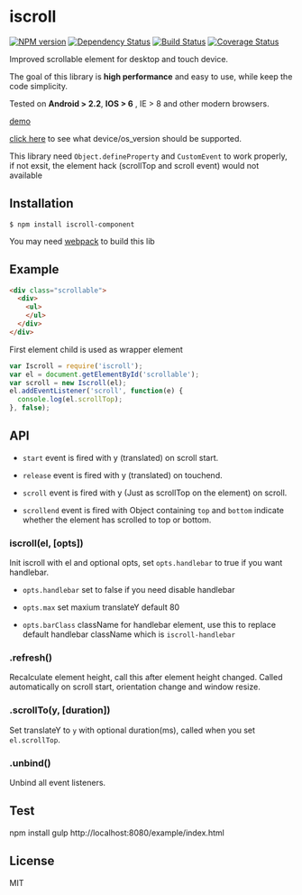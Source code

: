# iscroll

[![NPM version](https://img.shields.io/npm/v/iscroll-component.svg?style=flat-square)](https://www.npmjs.com/package/iscroll-component)
[![Dependency Status](https://img.shields.io/david/mobkits/iscroll.svg?style=flat-square)](https://david-dm.org/mobkits/iscroll)
[![Build Status](https://img.shields.io/travis/mobkits/iscroll/master.svg?style=flat-square)](http://travis-ci.org/mobkits/iscroll)
[![Coverage Status](https://img.shields.io/coveralls/mobkits/iscroll/master.svg?style=flat-square)](https://coveralls.io/github/mobkits/iscroll?branch=master)

Improved scrollable element for desktop and touch device.

The goal of this library is **high performance** and easy to use, while keep the code simplicity.

Tested on **Android > 2.2**, **IOS > 6** , IE > 8 and other modern browsers.

[demo](http://chemzqm.github.io/iscroll/)

[click here](https://github.com/chemzqm/iscroll/blob/master/supported.tsv) to see what device/os_version should be supported.

This library need `Object.defineProperty` and `CustomEvent` to work properly, if not exsit, the element hack (scrollTop and scroll event) would not available

## Installation

    $ npm install iscroll-component

You may need [webpack](https://webpack.github.io/) to build this lib

## Example

``` html
<div class="scrollable">
  <div>
    <ul>
    </ul>
  </div>
</div>
```

First element child is used as wrapper element

```js
var Iscroll = require('iscroll');
var el = document.getElementById('scrollable');
var scroll = new Iscroll(el);
el.addEventListener('scroll', function(e) {
  console.log(el.scrollTop);
}, false);
```

## API

* `start` event is fired with y (translated) on scroll start.

* `release` event is fired with y (translated) on touchend.

* `scroll` event is fired with y (Just as scrollTop on the element) on scroll.

* `scrollend` event is fired with Object containing `top` and `bottom` indicate whether the element has scrolled to top or bottom.

### iscroll(el, [opts])

Init iscroll with el and optional opts, set `opts.handlebar` to true if you want handlebar.

* `opts.handlebar` set to false if you need disable handlebar

* `opts.max` set maxium translateY default 80

* `opts.barClass` className for handlebar element, use this to replace default
  handlebar className which is `iscroll-handlebar`

### .refresh()

Recalculate element height, call this after element height changed.
Called automatically on scroll start, orientation change and window resize.

### .scrollTo(y, [duration])

Set translateY to `y` with optional duration(ms), called when you set `el.scrollTop`.

### .unbind()

Unbind all event listeners.

## Test
  npm install
  gulp
  http://localhost:8080/example/index.html

## License

MIT
